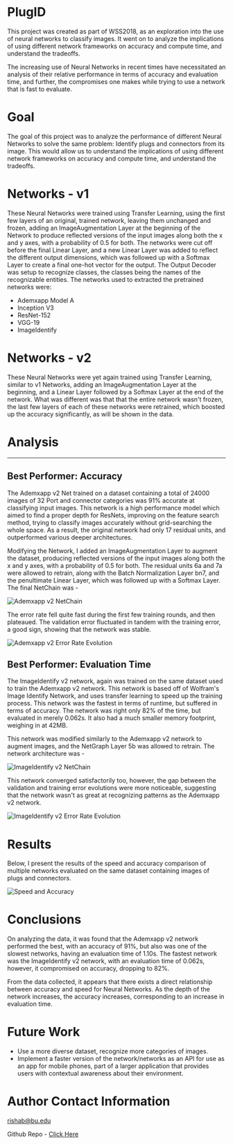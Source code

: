 # PlugID

This project was created as part of WSS2018, as an exploration into the use of neural networks to classify images. It went on to analyze the implications of using different network frameworks on accuracy and compute time, and understand the tradeoffs.

The increasing use of Neural Networks in recent times have necessitated an analysis of their relative performance in terms of accuracy and evaluation time, and further, the compromises one makes while trying to use a network that is fast to evaluate.

Goal
====

The goal of this project was to analyze the performance of different Neural Networks to solve the same problem: Identify plugs and connectors from its image. This would allow us to understand the implications of using different network frameworks on accuracy and compute time, and understand the tradeoffs.

Networks - v1
=============

These Neural Networks were trained using Transfer Learning, using the first few layers of an original, trained network, leaving them unchanged and frozen, adding an ImageAugmentation Layer at the beginning of the Network to produce reflected versions of the input images along both the x and y axes, with a probability of 0.5 for both. The networks were cut off before the final Linear Layer, and a new Linear Layer was added to reflect the different output dimensions, which was followed up with a Softmax Layer to create a final one-hot vector for the output. The Output Decoder was setup to recognize classes, the classes being the names of the recognizable entities. The networks used to extracted the pretrained networks were:

 - Ademxapp Model A
 - Inception V3
 - ResNet-152
 - VGG-19
 - ImageIdentify

Networks - v2
=============

These Neural Networks were yet again trained using Transfer Learning, similar to v1 Networks, adding an ImageAugmentation Layer at the beginning, and a Linear Layer followed by a Softmax Layer at the end of the network. What was different was that that the entire network wasn't frozen, the last few layers of each of these networks were retrained, which boosted up the accuracy significantly, as will be shown in the data.

Analysis
========


----------


Best Performer: Accuracy
-------
The Ademxapp v2 Net trained on a dataset containing a total of 24000 images of 32 Port and connector categories was 91% accurate at classifying input images. This network is a high performance model which aimed to find a proper depth for ResNets, improving on the feature search method, trying to classify images accurately without grid-searching the whole space. As a result, the original network had only 17 residual units, and outperformed various deeper architectures. 

Modifying the Network, I added an ImageAugmentation Layer to augment the dataset, producing reflected versions of the input images along both the x and y axes, with a probability of 0.5 for both. The residual units 6a and 7a were allowed to retrain, along with the Batch Normalization Layer bn7, and the penultimate Linear Layer, which was followed up with a Softmax Layer. The final NetChain was - 

![Ademxapp v2 NetChain][1]

The error rate fell quite fast during the first few training rounds, and then plateaued. The validation error fluctuated in tandem with the training error, a good sign, showing that the network was stable.

![Ademxapp v2 Error Rate Evolution][2]

Best Performer: Evaluation Time
-------
The ImageIdentify v2 network, again was trained on the same dataset used to train the Ademxapp v2 network. This network is based off of Wolfram's Image Identify Network, and uses transfer learning to speed up the training process.  This network was the fastest in terms of runtime, but suffered in terms of accuracy. The network was right only 82% of the time, but evaluated in merely 0.062s. It also had a much smaller memory footprint, weighing in at 42MB. 

This network was modified similarly to the Ademxapp v2 network to augment images, and the NetGraph Layer 5b was allowed to retrain. The network architecture was - 

![ImageIdentify v2 NetChain][3]

This network converged satisfactorily too, however, the gap between the validation and training error evolutions were more noticeable, suggesting that the network wasn't as great at recognizing patterns as the Ademxapp v2 network.

![ImageIdentify v2 Error Rate Evolution][4]

Results
=======
Below, I present the results of the speed and accuracy comparison of multiple networks evaluated on the same dataset containing images of plugs and connectors.

![Speed and Accuracy][5]

Conclusions
=======

On analyzing the data, it was found that the Ademxapp v2 network performed the best, with an accuracy of 91%, but also was one of the slowest networks, having an evaluation time of 1.10s. The fastest network was the ImageIdentify v2 network, with an evaluation time of 0.062s, however, it compromised on accuracy, dropping to 82%. 

From the data collected, it appears that there exists a direct relationship between accuracy and speed for Neural Networks. As the depth of the network increases, the accuracy increases, corresponding to an increase in evaluation time. 

Future Work
=======

 - Use a more diverse dataset, recognize more categories of images.
 - Implement a faster version of the network/networks as an API for use as an app for mobile phones, part of a larger application that provides users with contextual awareness about their environment.

Author Contact Information
=======

<a href="mailto:rishab@bu.edu">rishab@bu.edu</a>

Github Repo - <a href="https://github.com/rishab2113/PlugID">Click Here</a>

  [1]: http://community.wolfram.com//c/portal/getImageAttachment?filename=Untitled.png&userId=1352120
  [2]: http://community.wolfram.com//c/portal/getImageAttachment?filename=ScreenShot2018-07-11at3.21.56PM.png&userId=1352120
  [3]: http://community.wolfram.com//c/portal/getImageAttachment?filename=Untitled1.png&userId=1352120
  [4]: http://community.wolfram.com//c/portal/getImageAttachment?filename=ScreenShot2018-07-11at3.29.48PM.png&userId=1352120
  [5]: http://community.wolfram.com//c/portal/getImageAttachment?filename=6529Untitled.png&userId=1352120
